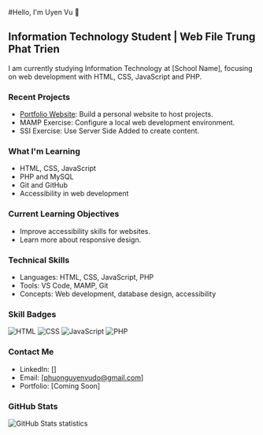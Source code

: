 #Hello, I'm Uyen Vu 👋
## Information Technology Student | Web File Trung Phat Trien

I am currently studying Information Technology at [School Name],
focusing on web development with HTML, CSS, JavaScript and PHP.

### Recent Projects
- [Portfolio Website](https://github.com/uyen-vu/portfolio-website): Build a personal website to host projects.
- MAMP Exercise: Configure a local web development environment.
- SSI Exercise: Use Server Side Added to create content.

### What I'm Learning
- HTML, CSS, JavaScript
- PHP and MySQL
- Git and GitHub
- Accessibility in web development

### Current Learning Objectives
- Improve accessibility skills for websites.
- Learn more about responsive design.

### Technical Skills
- Languages: HTML, CSS, JavaScript, PHP
- Tools: VS Code, MAMP, Git
- Concepts: Web development, database design, accessibility

### Skill Badges
![HTML](https://img.shields.io/badge/HTML-5-orange)
![CSS](https://img.shields.io/badge/CSS-3-blue)
![JavaScript](https://img.shields.io/badge/JavaScript-Learning-yellow)
![PHP](https://img.shields.io/badge/PHP-Learning-lightblue)

### Contact Me
- LinkedIn: []
- Email: [phuonguyenvudo@gmail.com]
- Portfolio: [Coming Soon]

### GitHub Stats
![GitHub Stats statistics](https://github-readme-stats.vercel.app/api?username=uyen-vu&show_icons=true&theme=light)
